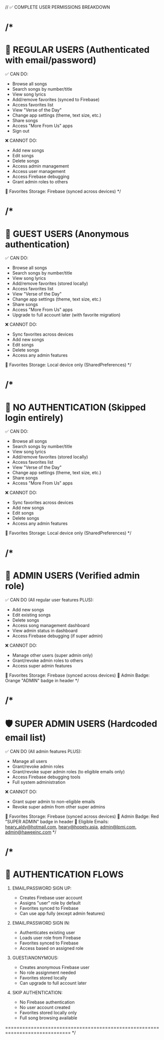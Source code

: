 // ✅ COMPLETE USER PERMISSIONS BREAKDOWN

/*
=============================================================================
👤 REGULAR USERS (Authenticated with email/password)
=============================================================================
✅ CAN DO:
- Browse all songs
- Search songs by number/title
- View song lyrics
- Add/remove favorites (synced to Firebase)
- Access favorites list
- View "Verse of the Day"
- Change app settings (theme, text size, etc.)
- Share songs
- Access "More From Us" apps
- Sign out

❌ CANNOT DO:
- Add new songs
- Edit songs
- Delete songs
- Access admin management
- Access user management
- Access Firebase debugging
- Grant admin roles to others

💾 Favorites Storage: Firebase (synced across devices)
*/

/*
=============================================================================
👻 GUEST USERS (Anonymous authentication)
=============================================================================
✅ CAN DO:
- Browse all songs
- Search songs by number/title
- View song lyrics
- Add/remove favorites (stored locally)
- Access favorites list
- View "Verse of the Day"
- Change app settings (theme, text size, etc.)
- Share songs
- Access "More From Us" apps
- Upgrade to full account later (with favorite migration)

❌ CANNOT DO:
- Sync favorites across devices
- Add new songs
- Edit songs
- Delete songs
- Access any admin features

💾 Favorites Storage: Local device only (SharedPreferences)
*/

/*
=============================================================================
🛂 NO AUTHENTICATION (Skipped login entirely)
=============================================================================
✅ CAN DO:
- Browse all songs
- Search songs by number/title
- View song lyrics
- Add/remove favorites (stored locally)
- Access favorites list
- View "Verse of the Day"
- Change app settings (theme, text size, etc.)
- Share songs
- Access "More From Us" apps

❌ CANNOT DO:
- Sync favorites across devices
- Add new songs
- Edit songs
- Delete songs
- Access any admin features

💾 Favorites Storage: Local device only (SharedPreferences)
*/

/*
=============================================================================
🔧 ADMIN USERS (Verified admin role)
=============================================================================
✅ CAN DO (All regular user features PLUS):
- Add new songs
- Edit existing songs
- Delete songs
- Access song management dashboard
- View admin status in dashboard
- Access Firebase debugging (if super admin)

❌ CANNOT DO:
- Manage other users (super admin only)
- Grant/revoke admin roles to others
- Access super admin features

💾 Favorites Storage: Firebase (synced across devices)
🎯 Admin Badge: Orange "ADMIN" badge in header
*/

/*
=============================================================================
🛡️ SUPER ADMIN USERS (Hardcoded email list)
=============================================================================
✅ CAN DO (All admin features PLUS):
- Manage all users
- Grant/revoke admin roles
- Grant/revoke super admin roles (to eligible emails only)
- Access Firebase debugging tools
- Full system administration

❌ CANNOT DO:
- Grant super admin to non-eligible emails
- Revoke super admin from other super admins

💾 Favorites Storage: Firebase (synced across devices)
🎯 Admin Badge: Red "SUPER ADMIN" badge in header
📧 Eligible Emails: heary_aldy@hotmail.com, heary@hopetv.asia, admin@lpmi.com, admin@haweeinc.com
*/

/*
=============================================================================
🔄 AUTHENTICATION FLOWS
=============================================================================

1. EMAIL/PASSWORD SIGN UP:
   - Creates Firebase user account
   - Assigns "user" role by default
   - Favorites synced to Firebase
   - Can use app fully (except admin features)

2. EMAIL/PASSWORD SIGN IN:
   - Authenticates existing user
   - Loads user role from Firebase
   - Favorites synced to Firebase
   - Access based on assigned role

3. GUEST/ANONYMOUS:
   - Creates anonymous Firebase user
   - No role assignment needed
   - Favorites stored locally
   - Can upgrade to full account later

4. SKIP AUTHENTICATION:
   - No Firebase authentication
   - No user account created
   - Favorites stored locally only
   - Full song browsing available

=============================================================================
*/
